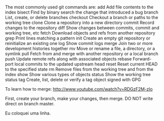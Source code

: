 The most commonly used git commands are:
   add        Add file contents to the index
   bisect     Find by binary search the change that introduced a bug
   branch     List, create, or delete branches
   checkout   Checkout a branch or paths to the working tree
   clone      Clone a repository into a new directory
   commit     Record changes to the repository
   diff       Show changes between commits, commit and working tree, etc
   fetch      Download objects and refs from another repository
   grep       Print lines matching a pattern
   init       Create an empty git repository or reinitialize an existing one
   log        Show commit logs
   merge      Join two or more development histories together
   mv         Move or rename a file, a directory, or a symlink
   pull       Fetch from and merge with another repository or a local branch
   push       Update remote refs along with associated objects
   rebase     Forward-port local commits to the updated upstream head
   reset      Reset current HEAD to the specified state
   rm         Remove files from the working tree and from the index
   show       Show various types of objects
   status     Show the working tree status
   tag        Create, list, delete or verify a tag object signed with GPG
   
   To learn how to merge: http://www.youtube.com/watch?v=RDGzF2M-zlo
   
   First, create your branch, make your changes, then merge. DO NOT write direct on branch master.
   
   Eu coloquei uma linha.